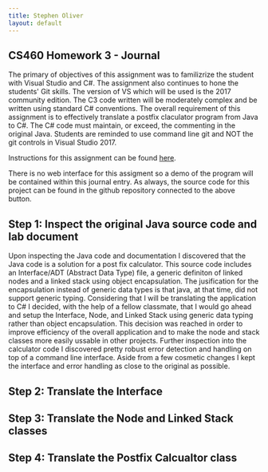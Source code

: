 ```yaml
---
title: Stephen Oliver
layout: default
---
```

## CS460 Homework 3 - Journal

The primary of objectives of this assignment was to familizrize the student with Visual Studio and C#. The assignment also continues to hone the students' Git skills. The version of VS which will be used is the 2017 community edition. The C3 code written will be moderately complex and be written using standard C# conventions.
The overall requirement of this assignment is to effectively translate a postfix claculator program from Java to C#. The C# code must maintain, or exceed, the commenting in the original Java. Students are reminded to use command line git and NOT the git controls in Visual Studio 2017.

Instructions for this assignment can be found [here](http://www.wou.edu/~morses/classes/cs46x/assignments/HW3.html).

There is no web interface for this assigment so a demo of the program will be contained within this journal entry. As always, the source code for this project can be found in the github repository connected to the above button.

## Step 1: Inspect the original Java source code and lab document

Upon inspecting the Java code and documentation I discovered that the Java code is a solution for a post fix calculator. This source code includes an Interface/ADT (Abstract Data Type) file, a generic definiton of linked nodes and a linked stack using object encapsulation. The jusification for the encapsulation instead of generic data types is that java, at that time, did not support generic typing. Considering that I will be translating the application to C# I decided, with the help of a fellow classmate, that I would go ahead and setup the Interface, Node, and Linked Stack using generic data typing rather than object encapsulation. This decision was reached in order to improve efficiency of the overall application and to make the node and stack classes more easily ussable in other projects. Further inspection into the calculator code I discovered pretty robust error detection and handling on top of a command line interface. Aside from a few cosmetic changes I kept the interface and error handling as close to the original as possible.

## Step 2: Translate the Interface



## Step 3: Translate the Node and Linked Stack classes



## Step 4: Translate the Postfix Calcualtor class

